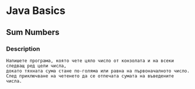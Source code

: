 # Java Basics

## Sum Numbers

### Description

    Напишете програма, която чете цяло число от конзолата и на всеки следващ ред цели числа, 
    докато тяхната сума стане по-голяма или равна на първоначалното число. 
    След приключване на четенето да се отпечата сумата на въведените числа.